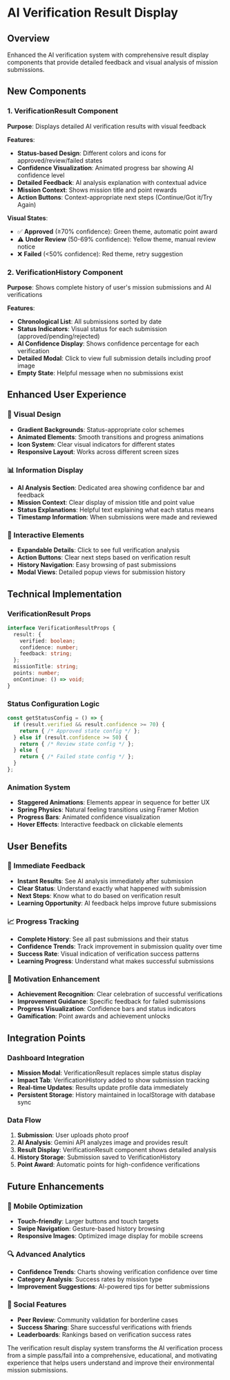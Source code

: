 # AI Verification Result Display

## Overview
Enhanced the AI verification system with comprehensive result display components that provide detailed feedback and visual analysis of mission submissions.

## New Components

### 1. VerificationResult Component
**Purpose**: Displays detailed AI verification results with visual feedback

**Features**:
- **Status-based Design**: Different colors and icons for approved/review/failed states
- **Confidence Visualization**: Animated progress bar showing AI confidence level
- **Detailed Feedback**: AI analysis explanation with contextual advice
- **Mission Context**: Shows mission title and point rewards
- **Action Buttons**: Context-appropriate next steps (Continue/Got it/Try Again)

**Visual States**:
- ✅ **Approved** (≥70% confidence): Green theme, automatic point award
- ⚠️ **Under Review** (50-69% confidence): Yellow theme, manual review notice
- ❌ **Failed** (<50% confidence): Red theme, retry suggestion

### 2. VerificationHistory Component
**Purpose**: Shows complete history of user's mission submissions and AI verifications

**Features**:
- **Chronological List**: All submissions sorted by date
- **Status Indicators**: Visual status for each submission (approved/pending/rejected)
- **AI Confidence Display**: Shows confidence percentage for each verification
- **Detailed Modal**: Click to view full submission details including proof image
- **Empty State**: Helpful message when no submissions exist

## Enhanced User Experience

### 🎨 Visual Design
- **Gradient Backgrounds**: Status-appropriate color schemes
- **Animated Elements**: Smooth transitions and progress animations
- **Icon System**: Clear visual indicators for different states
- **Responsive Layout**: Works across different screen sizes

### 📊 Information Display
- **AI Analysis Section**: Dedicated area showing confidence bar and feedback
- **Mission Context**: Clear display of mission title and point value
- **Status Explanations**: Helpful text explaining what each status means
- **Timestamp Information**: When submissions were made and reviewed

### 🔄 Interactive Elements
- **Expandable Details**: Click to see full verification analysis
- **Action Buttons**: Clear next steps based on verification result
- **History Navigation**: Easy browsing of past submissions
- **Modal Views**: Detailed popup views for submission history

## Technical Implementation

### VerificationResult Props
```typescript
interface VerificationResultProps {
  result: {
    verified: boolean;
    confidence: number;
    feedback: string;
  };
  missionTitle: string;
  points: number;
  onContinue: () => void;
}
```

### Status Configuration Logic
```typescript
const getStatusConfig = () => {
  if (result.verified && result.confidence >= 70) {
    return { /* Approved state config */ };
  } else if (result.confidence >= 50) {
    return { /* Review state config */ };
  } else {
    return { /* Failed state config */ };
  }
};
```

### Animation System
- **Staggered Animations**: Elements appear in sequence for better UX
- **Spring Physics**: Natural feeling transitions using Framer Motion
- **Progress Bars**: Animated confidence visualization
- **Hover Effects**: Interactive feedback on clickable elements

## User Benefits

### 🚀 Immediate Feedback
- **Instant Results**: See AI analysis immediately after submission
- **Clear Status**: Understand exactly what happened with submission
- **Next Steps**: Know what to do based on verification result
- **Learning Opportunity**: AI feedback helps improve future submissions

### 📈 Progress Tracking
- **Complete History**: See all past submissions and their status
- **Confidence Trends**: Track improvement in submission quality over time
- **Success Rate**: Visual indication of verification success patterns
- **Learning Progress**: Understand what makes successful submissions

### 🎯 Motivation Enhancement
- **Achievement Recognition**: Clear celebration of successful verifications
- **Improvement Guidance**: Specific feedback for failed submissions
- **Progress Visualization**: Confidence bars and status indicators
- **Gamification**: Point awards and achievement unlocks

## Integration Points

### Dashboard Integration
- **Mission Modal**: VerificationResult replaces simple status display
- **Impact Tab**: VerificationHistory added to show submission tracking
- **Real-time Updates**: Results update profile data immediately
- **Persistent Storage**: History maintained in localStorage with database sync

### Data Flow
1. **Submission**: User uploads photo proof
2. **AI Analysis**: Gemini API analyzes image and provides result
3. **Result Display**: VerificationResult component shows detailed analysis
4. **History Storage**: Submission saved to VerificationHistory
5. **Point Award**: Automatic points for high-confidence verifications

## Future Enhancements

### 📱 Mobile Optimization
- **Touch-friendly**: Larger buttons and touch targets
- **Swipe Navigation**: Gesture-based history browsing
- **Responsive Images**: Optimized image display for mobile screens

### 🔍 Advanced Analytics
- **Confidence Trends**: Charts showing verification confidence over time
- **Category Analysis**: Success rates by mission type
- **Improvement Suggestions**: AI-powered tips for better submissions

### 🤝 Social Features
- **Peer Review**: Community validation for borderline cases
- **Success Sharing**: Share successful verifications with friends
- **Leaderboards**: Rankings based on verification success rates

The verification result display system transforms the AI verification process from a simple pass/fail into a comprehensive, educational, and motivating experience that helps users understand and improve their environmental mission submissions.